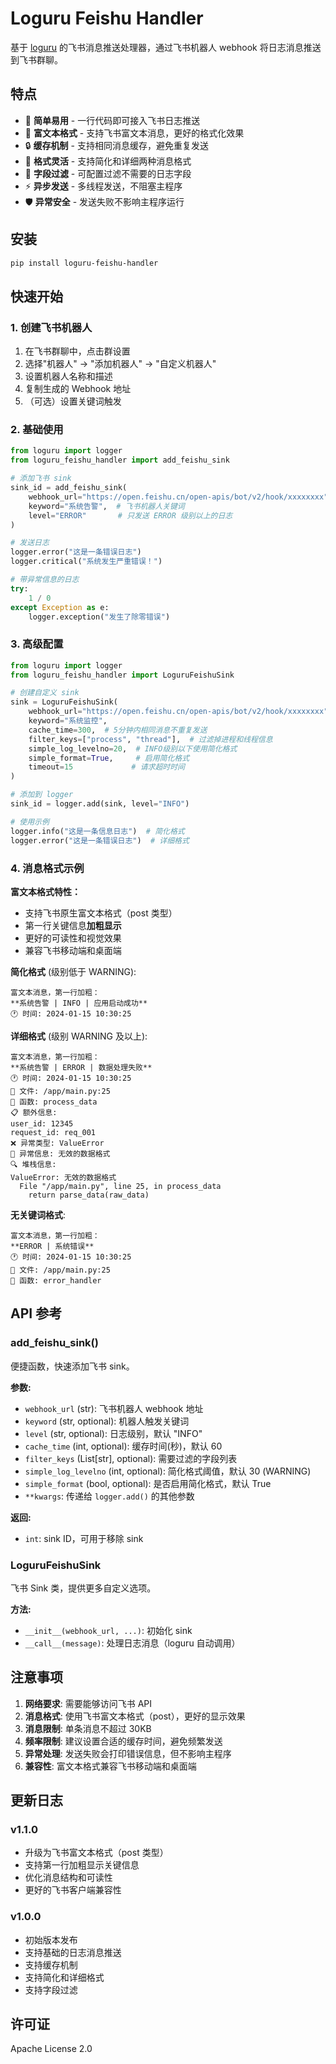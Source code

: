 # Loguru Feishu Handler

基于 [loguru](https://github.com/Delgan/loguru) 的飞书消息推送处理器，通过飞书机器人 webhook 将日志消息推送到飞书群聊。

## 特点

- 🚀 **简单易用** - 一行代码即可接入飞书日志推送
- 🎨 **富文本格式** - 支持飞书富文本消息，更好的格式化效果
- 🔒 **缓存机制** - 支持相同消息缓存，避免重复发送
- 🎯 **格式灵活** - 支持简化和详细两种消息格式
- 🔧 **字段过滤** - 可配置过滤不需要的日志字段
- ⚡ **异步发送** - 多线程发送，不阻塞主程序
- 🛡️ **异常安全** - 发送失败不影响主程序运行

## 安装

```bash
pip install loguru-feishu-handler
```

## 快速开始

### 1. 创建飞书机器人

1. 在飞书群聊中，点击群设置
2. 选择"机器人" -> "添加机器人" -> "自定义机器人"
3. 设置机器人名称和描述
4. 复制生成的 Webhook 地址
5. （可选）设置关键词触发

### 2. 基础使用

```python
from loguru import logger
from loguru_feishu_handler import add_feishu_sink

# 添加飞书 sink
sink_id = add_feishu_sink(
    webhook_url="https://open.feishu.cn/open-apis/bot/v2/hook/xxxxxxxx",
    keyword="系统告警",  # 飞书机器人关键词
    level="ERROR"       # 只发送 ERROR 级别以上的日志
)

# 发送日志
logger.error("这是一条错误日志")
logger.critical("系统发生严重错误！")

# 带异常信息的日志
try:
    1 / 0
except Exception as e:
    logger.exception("发生了除零错误")
```

### 3. 高级配置

```python
from loguru import logger
from loguru_feishu_handler import LoguruFeishuSink

# 创建自定义 sink
sink = LoguruFeishuSink(
    webhook_url="https://open.feishu.cn/open-apis/bot/v2/hook/xxxxxxxx",
    keyword="系统监控",
    cache_time=300,  # 5分钟内相同消息不重复发送
    filter_keys=["process", "thread"],  # 过滤掉进程和线程信息
    simple_log_levelno=20,  # INFO级别以下使用简化格式
    simple_format=True,     # 启用简化格式
    timeout=15             # 请求超时时间
)

# 添加到 logger
sink_id = logger.add(sink, level="INFO")

# 使用示例
logger.info("这是一条信息日志")  # 简化格式
logger.error("这是一条错误日志")  # 详细格式
```

### 4. 消息格式示例

**富文本格式特性：**
- 支持飞书原生富文本格式（post 类型）
- 第一行关键信息**加粗显示**
- 更好的可读性和视觉效果
- 兼容飞书移动端和桌面端

**简化格式** (级别低于 WARNING):
```
富文本消息，第一行加粗：
**系统告警 | INFO | 应用启动成功**
🕐 时间: 2024-01-15 10:30:25
```

**详细格式** (级别 WARNING 及以上):
```
富文本消息，第一行加粗：
**系统告警 | ERROR | 数据处理失败**
🕐 时间: 2024-01-15 10:30:25
📁 文件: /app/main.py:25
🔧 函数: process_data
📋 额外信息:
user_id: 12345
request_id: req_001
❌ 异常类型: ValueError
💬 异常信息: 无效的数据格式
🔍 堆栈信息:
ValueError: 无效的数据格式
  File "/app/main.py", line 25, in process_data
    return parse_data(raw_data)
```

**无关键词格式**:
```
富文本消息，第一行加粗：
**ERROR | 系统错误**
🕐 时间: 2024-01-15 10:30:25
📁 文件: /app/main.py:25
🔧 函数: error_handler
```

## API 参考

### add_feishu_sink()

便捷函数，快速添加飞书 sink。

**参数:**
- `webhook_url` (str): 飞书机器人 webhook 地址
- `keyword` (str, optional): 机器人触发关键词
- `level` (str, optional): 日志级别，默认 "INFO"
- `cache_time` (int, optional): 缓存时间(秒)，默认 60
- `filter_keys` (List[str], optional): 需要过滤的字段列表
- `simple_log_levelno` (int, optional): 简化格式阈值，默认 30 (WARNING)
- `simple_format` (bool, optional): 是否启用简化格式，默认 True
- `**kwargs`: 传递给 `logger.add()` 的其他参数

**返回:**
- `int`: sink ID，可用于移除 sink

### LoguruFeishuSink

飞书 Sink 类，提供更多自定义选项。

**方法:**
- `__init__(webhook_url, ...)`: 初始化 sink
- `__call__(message)`: 处理日志消息（loguru 自动调用）

## 注意事项

1. **网络要求**: 需要能够访问飞书 API
2. **消息格式**: 使用飞书富文本格式（post），更好的显示效果
3. **消息限制**: 单条消息不超过 30KB
4. **频率限制**: 建议设置合适的缓存时间，避免频繁发送
5. **异常处理**: 发送失败会打印错误信息，但不影响主程序
6. **兼容性**: 富文本格式兼容飞书移动端和桌面端

## 更新日志

### v1.1.0
- 升级为飞书富文本格式（post 类型）
- 支持第一行加粗显示关键信息
- 优化消息结构和可读性
- 更好的飞书客户端兼容性

### v1.0.0
- 初始版本发布
- 支持基础的日志消息推送
- 支持缓存机制
- 支持简化和详细格式
- 支持字段过滤

## 许可证

Apache License 2.0 